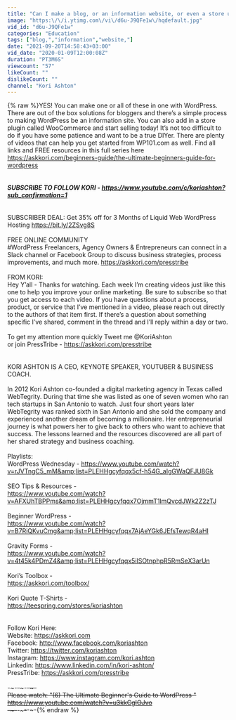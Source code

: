 ```yaml
---
title: "Can I make a blog, or an information website, or even a store using WordPress?"
image: "https:\/\/i.ytimg.com\/vi\/d6u-J9QFe1w\/hqdefault.jpg"
vid_id: "d6u-J9QFe1w"
categories: "Education"
tags: ["blog,","information","website,"]
date: "2021-09-20T14:58:43+03:00"
vid_date: "2020-01-09T12:00:08Z"
duration: "PT3M6S"
viewcount: "57"
likeCount: ""
dislikeCount: ""
channel: "Kori Ashton"
---
```

{% raw %}YES!  You can make one or all of these in one with WordPress.  There are out of the box solutions for bloggers and there’s a simple process to making WordPress be an information site.  You can also add in a store plugin called WooCommerce and start selling today! It’s not too difficult to do if you have some patience and want to be a true DIYer.  There are plenty of videos that can help you get started from WP101.com as well. Find all links and FREE resources in this full series here <a rel="nofollow" target="blank" href="https://askkori.com/beginners-guide/the-ultimate-beginners-guide-for-wordpress">https://askkori.com/beginners-guide/the-ultimate-beginners-guide-for-wordpress</a><br /><br />*********************************************************************<br />SUBSCRIBE TO FOLLOW KORI - <a rel="nofollow" target="blank" href="https://www.youtube.com/c/koriashton?sub_confirmation=1">https://www.youtube.com/c/koriashton?sub_confirmation=1</a><br />*********************************************************************<br /><br />SUBSCRIBER DEAL:  Get 35% off for 3 Months of Liquid Web WordPress Hosting <a rel="nofollow" target="blank" href="https://bit.ly/2ZSvg8S">https://bit.ly/2ZSvg8S</a><br /><br />FREE ONLINE COMMUNITY <br />#WordPress Freelancers, Agency Owners &amp; Entrepreneurs can connect in a Slack channel or Facebook Group to discuss business strategies, process improvements, and much more.  <a rel="nofollow" target="blank" href="https://askkori.com/presstribe">https://askkori.com/presstribe</a><br /><br />FROM KORI:<br />Hey Y’all - Thanks for watching.  Each week I’m creating videos just like this one to help you improve your online marketing. Be sure to subscribe so that you get access to each video.  If you have questions about a process, product, or service that I’ve mentioned in a video, please reach out directly to the authors of that item first.  If there’s a question about something specific I’ve shared, comment in the thread and I’ll reply within a day or two.<br /><br />To get my attention more quickly Tweet me @KoriAshton<br />or join PressTribe - <a rel="nofollow" target="blank" href="https://askkori.com/presstribe">https://askkori.com/presstribe</a><br /><br /><br />KORI ASHTON IS A CEO, KEYNOTE SPEAKER, YOUTUBER &amp; BUSINESS COACH.<br /><br />In 2012 Kori Ashton co-founded a digital marketing agency in Texas called WebTegrity. During that time she was listed as one of seven women who ran tech startups in San Antonio to watch. Just four short years later WebTegrity was ranked sixth in San Antonio and she sold the company and experienced another dream of becoming a millionaire. Her entrepreneurial journey is what powers her to give back to others who want to achieve that success. The lessons learned and the resources discovered are all part of her shared strategy and business coaching.<br /><br />Playlists:<br />WordPress Wednesday -  <a rel="nofollow" target="blank" href="https://www.youtube.com/watch?v=rJVTngC5_mM&amp;list=PLEHHgcyfqqx5cf-h54G_aIgGWaQFJU8Gk">https://www.youtube.com/watch?v=rJVTngC5_mM&amp;list=PLEHHgcyfqqx5cf-h54G_aIgGWaQFJU8Gk</a><br /><br />SEO Tips &amp; Resources - <br /><a rel="nofollow" target="blank" href="https://www.youtube.com/watch?v=AFXUhTBPPms&amp;list=PLEHHgcyfqqx7OjmmT1lmQvcdJWk2Z2zTJ">https://www.youtube.com/watch?v=AFXUhTBPPms&amp;list=PLEHHgcyfqqx7OjmmT1lmQvcdJWk2Z2zTJ</a><br /><br />Beginner WordPress - <br /><a rel="nofollow" target="blank" href="https://www.youtube.com/watch?v=B7RiQKvuCmg&amp;list=PLEHHgcyfqqx7AjAeYGk6JEfsTewqR4aHI">https://www.youtube.com/watch?v=B7RiQKvuCmg&amp;list=PLEHHgcyfqqx7AjAeYGk6JEfsTewqR4aHI</a><br /><br />Gravity Forms - <br /><a rel="nofollow" target="blank" href="https://www.youtube.com/watch?v=4t45k4PDmZ4&amp;list=PLEHHgcyfqqx5iISOtnphpR5RmSeX3arUn">https://www.youtube.com/watch?v=4t45k4PDmZ4&amp;list=PLEHHgcyfqqx5iISOtnphpR5RmSeX3arUn</a><br /><br />Kori’s Toolbox - <br /><a rel="nofollow" target="blank" href="https://askkori.com/toolbox/">https://askkori.com/toolbox/</a><br /><br />Kori Quote T-Shirts -<br /><a rel="nofollow" target="blank" href="https://teespring.com/stores/koriashton">https://teespring.com/stores/koriashton</a><br /><br /><br />Follow Kori Here:<br />Website: <a rel="nofollow" target="blank" href="https://askkori.com">https://askkori.com</a><br />Facebook: <a rel="nofollow" target="blank" href="http://www.facebook.com/koriashton">http://www.facebook.com/koriashton</a><br />Twitter: <a rel="nofollow" target="blank" href="https://twitter.com/koriashton">https://twitter.com/koriashton</a><br />Instagram: <a rel="nofollow" target="blank" href="https://www.instagram.com/kori.ashton">https://www.instagram.com/kori.ashton</a><br />Linkedin: <a rel="nofollow" target="blank" href="https://www.linkedin.com/in/kori-ashton/">https://www.linkedin.com/in/kori-ashton/</a><br />PressTribe: <a rel="nofollow" target="blank" href="https://askkori.com/presstribe">https://askkori.com/presstribe</a><br /><br />-~-~~-~~~-~~-~-<br />Please watch: &quot;(6) The Ultimate Beginner's Guide to WordPress &quot; <br /><a rel="nofollow" target="blank" href="https://www.youtube.com/watch?v=u3kkCgIOJvo">https://www.youtube.com/watch?v=u3kkCgIOJvo</a><br />-~-~~-~~~-~~-~-{% endraw %}
